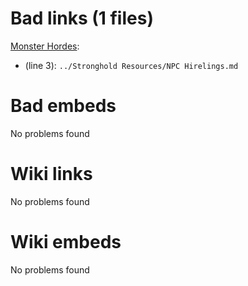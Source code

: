 # Bad links (1 files)
[Monster Hordes](Myth%20&%20Shadow/Resources%20for%20GMs/Creatures/Monster%20Hordes.md):
- (line 3): `../Stronghold Resources/NPC Hirelings.md`


# Bad embeds
No problems found

# Wiki links
No problems found

# Wiki embeds
No problems found

